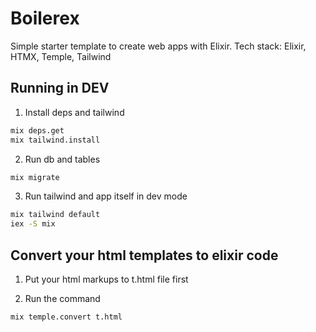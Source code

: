 # Boilerex

Simple starter template to create web apps with Elixir.
Tech stack: Elixir, HTMX, Temple, Tailwind

## Running in DEV

1. Install deps and tailwind
```bash
mix deps.get
mix tailwind.install
```

2. Run db and tables
```bash
mix migrate
```

3. Run tailwind and app itself in dev mode
```bash
mix tailwind default
iex -S mix
```

## Convert your html templates to elixir code

1. Put your html markups to t.html file first

2. Run the command
```bash
mix temple.convert t.html
```
